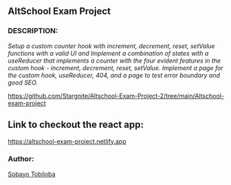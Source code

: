 ## AltSchool Exam Project

### DESCRIPTION:

*Setup a custom counter hook with increment, decrement, reset, setValue functions with a valid UI and Implement a combination of states with a useReducer that implements a counter with the four evident features in the custom hook -  increment, decrement, reset, setValue. Implement a page for the custom hook, useReducer, 404, and a page to test error boundary and good SEO.*

https://github.com/Stargnite/Altschool-Exam-Project-2/tree/main/Altschool-exam-project

## Link to checkout the react app:
https://altschool-exam-project.netlify.app

### Author:
[Sobayo Tobiloba][def]

[def]: https://github.com/Stargnite